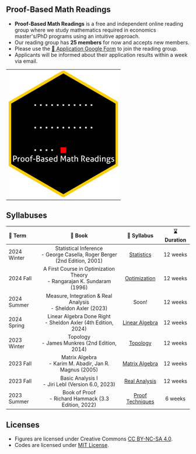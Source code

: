 ## Proof-Based Math Readings

- **Proof-Based Math Readings** is a free and independent online reading group where we study mathematics required in economics master's/PhD programs using an intuitive approach.
- Our reading group has **25 members** for now and accepts new members.
- Please use the [:page_facing_up: Application Google Form](https://docs.google.com/forms/d/e/1FAIpQLSf3OxwYuAwiDXMVTCQ_x3FTtKnHmRRkl_SXlpdfqTDty06PxQ/viewform) to join the reading group.
- Applicants will be informed about their application results within a week via email.

<table align="center">
  <tr>
    <td valign="top"><img src="https://github.com/zekiakyol/logos/blob/main/logos_png/proofbasedmath_readings_logo.png" width="300"></td>
  </tr>
</table> 

## Syllabuses

:date: Term | :closed_book: Book | :scroll: Syllabus | :hourglass: Duration
:-- | :--: | :--: | :--:
2024 Winter | Statistical Inference <br> - George Casella, Roger Berger (2nd Edition, 2001) | [Statistics](https://github.com/zekiakyol/proof-based-math-readings/blob/main/PBMR_Statistics_Syllabus.pdf) | 12 weeks
2024 Fall   | A First Course in Optimization Theory <br> - Rangarajan K. Sundaram (1996) | [Optimization](https://github.com/zekiakyol/proof-based-math-readings/blob/main/PBMR_Optimization_Syllabus.pdf) | 12 weeks
2024 Summer | Measure, Integration & Real Analysis <br> - Sheldon Axler (2023) | Soon! | 12 weeks
2024 Spring | Linear Algebra Done Right <br> - Sheldon Axler (4th Edition, 2024) | [Linear Algebra](https://github.com/zekiakyol/proof-based-math-readings/blob/main/PBMR_LinearAlgebra_Syllabus.pdf) | 12 weeks
2023 Winter | Topology <br> - James Munkres (2nd Edition, 2014) | [Topology](https://github.com/zekiakyol/proof-based-math-readings/blob/main/PBMR_Topology_Syllabus.pdf) | 12 weeks
2023 Fall   | Matrix Algebra <br> - Karim M. Abadir, Jan R. Magnus (2005) | [Matrix Algebra](https://github.com/zekiakyol/proof-based-math-readings/blob/main/PBMR_MatrixAlgebra_Syllabus.pdf) | 12 weeks
2023 Fall   | Basic Analysis I <br> - Jiri Lebl (Version 6.0, 2023) | [Real Analysis](https://github.com/zekiakyol/proof-based-math-readings/blob/main/PBMR_RealAnalysis_Syllabus.pdf) | 12 weeks
2023 Summer | Book of Proof <br> - Richard Hammack (3.3 Edition, 2022) | [Proof Techniques](https://github.com/zekiakyol/proof-based-math-readings/blob/main/PBMR_ProofTechniques_Syllabus.pdf) | 6 weeks

## Licenses

- Figures are licensed under Creative Commons [CC BY-NC-SA 4.0](https://creativecommons.org/licenses/by-nc-sa/4.0).
- Codes are licensed under [MIT License](https://github.com/zekiakyol/proof-based-math-readings/blob/main/LICENSE).